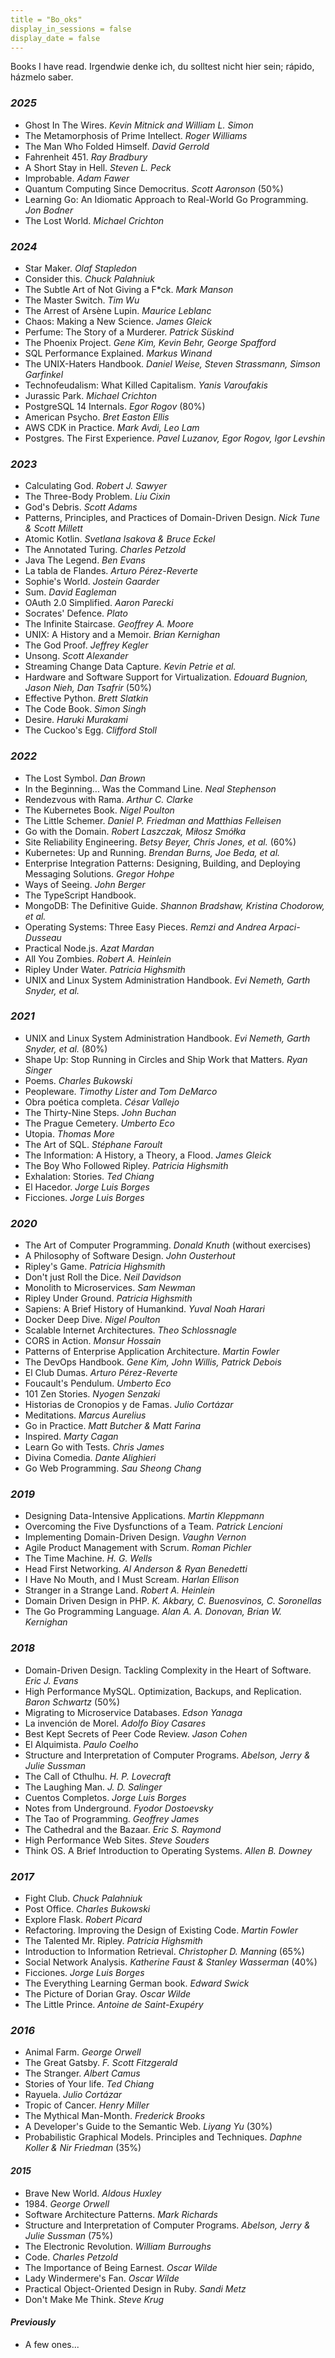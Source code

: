 ```yaml
---
title = "Bo_oks"
display_in_sessions = false
display_date = false
---
```


Books I have read. Irgendwie denke ich, du solltest nicht hier sein; rápido, házmelo saber.

### *2025*

- Ghost In The Wires. *Kevin Mitnick and William L. Simon*
- The Metamorphosis of Prime Intellect. *Roger Williams*
- The Man Who Folded Himself. *David Gerrold*
- Fahrenheit 451. *Ray Bradbury*
- A Short Stay in Hell. *Steven L. Peck*
- Improbable. *Adam Fawer*
- Quantum Computing Since Democritus. *Scott Aaronson* (50%)
- Learning Go: An Idiomatic Approach to Real-World Go Programming. *Jon Bodner*
- The Lost World. *Michael Crichton*

### *2024*

- Star Maker. *Olaf Stapledon*
- Consider this. *Chuck Palahniuk*
- The Subtle Art of Not Giving a F*ck. *Mark Manson*
- The Master Switch. *Tim Wu*
- The Arrest of Arsène Lupin. *Maurice Leblanc*
- Chaos: Making a New Science. *James Gleick*
- Perfume: The Story of a Murderer. *Patrick Süskind*
- The Phoenix Project. *Gene Kim, Kevin Behr, George Spafford*
- SQL Performance Explained. *Markus Winand*
- The UNIX-Haters Handbook. *Daniel Weise, Steven Strassmann, Simson Garfinkel*
- Technofeudalism: What Killed Capitalism. *Yanis Varoufakis*
- Jurassic Park. *Michael Crichton*
- PostgreSQL 14 Internals. *Egor Rogov* (80%)
- American Psycho. *Bret Easton Ellis*
- AWS CDK in Practice. *Mark Avdi, Leo Lam*
- Postgres. The First Experience. *Pavel Luzanov, Egor Rogov, Igor Levshin*

### *2023*

- Calculating God. *Robert J. Sawyer*
- The Three-Body Problem. *Liu Cixin*
- God's Debris. *Scott Adams*
- Patterns, Principles, and Practices of Domain-Driven Design. *Nick Tune & Scott Millett*
- Atomic Kotlin. *Svetlana Isakova & Bruce Eckel*
- The Annotated Turing. *Charles Petzold*
- Java The Legend. *Ben Evans*
- La tabla de Flandes. *Arturo Pérez-Reverte*
- Sophie's World. *Jostein Gaarder*
- Sum. *David Eagleman*
- OAuth 2.0 Simplified. *Aaron Parecki*
- Socrates' Defence. *Plato* 
- The Infinite Staircase. *Geoffrey A. Moore*
- UNIX: A History and a Memoir. *Brian Kernighan*
- The God Proof. *Jeffrey Kegler*
- Unsong. *Scott Alexander*
- Streaming Change Data Capture. *Kevin Petrie et al.*
- Hardware and Software Support for Virtualization. *Edouard Bugnion, Jason Nieh, Dan Tsafrir* (50%)
- Effective Python. *Brett Slatkin*
- The Code Book. *Simon Singh*
- Desire. *Haruki Murakami*
- The Cuckoo's Egg. *Clifford Stoll*

### *2022*

- The Lost Symbol. *Dan Brown*
- In the Beginning... Was the Command Line. *Neal Stephenson*
- Rendezvous with Rama. *Arthur C. Clarke*
- The Kubernetes Book. *Nigel Poulton*
- The Little Schemer. *Daniel P. Friedman and Matthias Felleisen*
- Go with the Domain. *Robert Laszczak, Miłosz Smółka*
- Site Reliability Engineering. *Betsy Beyer, Chris Jones, et al.* (60%)
- Kubernetes: Up and Running. *Brendan Burns, Joe Beda, et al.*
- Enterprise Integration Patterns: Designing, Building, and Deploying Messaging Solutions. *Gregor Hohpe*
- Ways of Seeing. *John Berger*
- The TypeScript Handbook.
- MongoDB: The Definitive Guide. *Shannon Bradshaw, Kristina Chodorow, et al.*
- Operating Systems: Three Easy Pieces. *Remzi and Andrea Arpaci-Dusseau*
- Practical Node.js. *Azat Mardan*
- All You Zombies. *Robert A. Heinlein*
- Ripley Under Water. *Patricia Highsmith*
- UNIX and Linux System Administration Handbook. *Evi Nemeth, Garth Snyder, et al.*

### *2021*

- UNIX and Linux System Administration Handbook. *Evi Nemeth, Garth Snyder, et al.* (80%)
- Shape Up: Stop Running in Circles and Ship Work that Matters. *Ryan Singer*
- Poems. *Charles Bukowski*
- Peopleware. *Timothy Lister and Tom DeMarco*
- Obra poética completa. *César Vallejo*
- The Thirty-Nine Steps. *John Buchan*
- The Prague Cemetery. *Umberto Eco*
- Utopia. *Thomas More*
- The Art of SQL. *Stéphane Faroult*
- The Information: A History, a Theory, a Flood. *James Gleick*
- The Boy Who Followed Ripley. *Patricia Highsmith*
- Exhalation: Stories. *Ted Chiang*
- El Hacedor. *Jorge Luis Borges*
- Ficciones. *Jorge Luis Borges*

### *2020*

- The Art of Computer Programming. *Donald Knuth* (without exercises)
- A Philosophy of Software Design. *John Ousterhout*
- Ripley's Game. *Patricia Highsmith*
- Don't just Roll the Dice. *Neil Davidson*
- Monolith to Microservices. *Sam Newman*
- Ripley Under Ground. *Patricia Highsmith*
- Sapiens: A Brief History of Humankind. *Yuval Noah Harari*
- Docker Deep Dive. *Nigel Poulton*
- Scalable Internet Architectures. *Theo Schlossnagle*
- CORS in Action. *Monsur Hossain*
- Patterns of Enterprise Application Architecture. *Martin Fowler*
- The DevOps Handbook. *Gene Kim, John Willis, Patrick Debois*
- El Club Dumas. *Arturo Pérez-Reverte*
- Foucault's Pendulum. *Umberto Eco*
- 101 Zen Stories. *Nyogen Senzaki*
- Historias de Cronopios y de Famas. *Julio Cortázar*
- Meditations. *Marcus Aurelius*
- Go in Practice. *Matt Butcher & Matt Farina*
- Inspired. *Marty Cagan*
- Learn Go with Tests. *Chris James*
- Divina Comedia. *Dante Alighieri*
- Go Web Programming. *Sau Sheong Chang*

### *2019*

- Designing Data-Intensive Applications. *Martin Kleppmann*
- Overcoming the Five Dysfunctions of a Team. *Patrick Lencioni*
- Implementing Domain-Driven Design. *Vaughn Vernon*
- Agile Product Management with Scrum. *Roman Pichler*
- The Time Machine. *H. G. Wells*
- Head First Networking. *Al Anderson & Ryan Benedetti*
- I Have No Mouth, and I Must Scream. *Harlan Ellison*
- Stranger in a Strange Land. *Robert A. Heinlein*
- Domain Driven Design in PHP. *K. Akbary, C. Buenosvinos, C. Soronellas*
- The Go Programming Language. *Alan A. A. Donovan, Brian W. Kernighan*

### *2018*

- Domain-Driven Design. Tackling Complexity in the Heart of Software. *Eric J. Evans*
- High Performance MySQL. Optimization, Backups, and Replication. *Baron Schwartz* (50%)
- Migrating to Microservice Databases. *Edson Yanaga*
- La invención de Morel. *Adolfo Bioy Casares*
- Best Kept Secrets of Peer Code Review. *Jason Cohen*
- El Alquimista. *Paulo Coelho*
- Structure and Interpretation of Computer Programs. *Abelson, Jerry & Julie Sussman*
- The Call of Cthulhu. *H. P. Lovecraft*
- The Laughing Man. *J. D. Salinger*
- Cuentos Completos. *Jorge Luis Borges*
- Notes from Underground. *Fyodor Dostoevsky*
- The Tao of Programming. *Geoffrey James*
- The Cathedral and the Bazaar. *Eric S. Raymond*
- High Performance Web Sites. *Steve Souders*
- Think OS. A Brief Introduction to Operating Systems. *Allen B. Downey*

### *2017*

- Fight Club. *Chuck Palahniuk*
- Post Office. *Charles Bukowski*
- Explore Flask. *Robert Picard*
- Refactoring. Improving the Design of Existing Code. *Martin Fowler*
- The Talented Mr. Ripley. *Patricia Highsmith*
- Introduction to Information Retrieval. *Christopher D. Manning* (65%)
- Social Network Analysis. *Katherine Faust & Stanley Wasserman* (40%)
- Ficciones. *Jorge Luis Borges*
- The Everything Learning German book. *Edward Swick*
- The Picture of Dorian Gray. *Oscar Wilde*
- The Little Prince. *Antoine de Saint-Exupéry*

### *2016*

- Animal Farm. *George Orwell*
- The Great Gatsby. *F. Scott Fitzgerald*
- The Stranger. *Albert Camus*
- Stories of Your life. *Ted Chiang*
- Rayuela. *Julio Cortázar*
- Tropic of Cancer. *Henry Miller*
- The Mythical Man-Month. *Frederick Brooks*
- A Developer's Guide to the Semantic Web. *Liyang Yu* (30%)
- Probabilistic Graphical Models. Principles and Techniques. *Daphne Koller & Nir Friedman* (35%)

#### *2015*

- Brave New World. *Aldous Huxley*
- 1984\. *George Orwell*
- Software Architecture Patterns. *Mark Richards*
- Structure and Interpretation of Computer Programs. *Abelson, Jerry & Julie Sussman* (75%)
- The Electronic Revolution. *William Burroughs*
- Code. *Charles Petzold*
- The Importance of Being Earnest. *Oscar Wilde*
- Lady Windermere's Fan. *Oscar Wilde*
- Practical Object-Oriented Design in Ruby. *Sandi Metz*
- Don't Make Me Think. *Steve Krug*

#### *Previously*

- A few ones...
